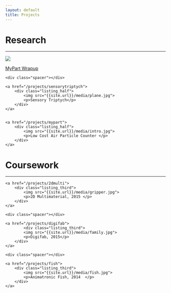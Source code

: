 ```yaml
---
layout: default
title: Projects 
---
```


# Research #
---  

<div class="listing_rapper">
    <a href="/projects/mypart2016">
  		<div class="listing_half">  
  			<img src="{{site.url}}/media/intro.jpg">
			<p>MyPart Wrapup</p>
  		</div>
	</a>
    
	<div class="spacer"></div>

    <a href="/projects/sensorytriptych">
  		<div class="listing_half">  
  			<img src="{{site.url}}/media/plane.jpg">
			<p>Sensory Triptych</p>
  		</div>
	</a>
  	
	
	<a href="/projects/mypart">
  		<div class="listing_half">  
  			<img src="{{site.url}}/media/intro.jpg">
  			<p>Low Cost Air Particle Counter </p>
  		</div>
	</a>
</div>


# Coursework #
---  

<div class="listing_rapper">
 	
	<a href="/projects/2dmulti">
  		<div class="listing_third">  
	  		<img src="{{site.url}}/media/gripper.jpg">
  			<p>2D Multimaterial, 2015 </p>
  		</div>
	</a>

	<div class="spacer"></div>

	<a href="/projects/digifab">
	        <div class="listing_third">  
	  		<img src="{{site.url}}/media/family.jpg">
	  		<p>Digifab, 2015</p>
	  	</div>
	</a>
 	
	<div class="spacer"></div>

	<a href="/projects/fish">
		<div class="listing_third">  
	  		<img src="{{site.url}}/media/fish.jpg">
  			<p>Animatronic Fish, 2014  </p>
  		</div> 
	</a>
</div>
 
<!-- 
# Undergraduate Research #

  <div class="listing_rapper">
  
  	<div class="listing_third">  
  		<img src="images/test.png">
  		<p>Surgical Robots (20xx - 20xx)  </p>
  
  	</div>
  
	<div class="spacer"></div>

  	<div class="listing_third">  
  		<img src="images/test.png">
  		<p>PolyPEDAL  (20xx - 20xx) </p>
  	</div>
  
	<div class="spacer"></div>

	<div class="listing_third">  
  		<img src="images/test.png">
  		<p>TDL  (20xx - 20xx) </p>
  	</div>
</div>
-->

